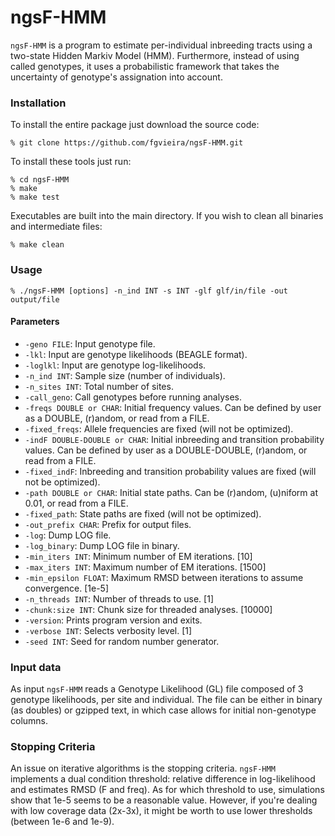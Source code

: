 

# ngsF-HMM

`ngsF-HMM` is a program to estimate per-individual inbreeding tracts using a two-state Hidden Markiv Model (HMM). Furthermore, instead of using called genotypes, it uses a probabilistic framework that takes the uncertainty of genotype's assignation into account.


### Installation

To install the entire package just download the source code:

    % git clone https://github.com/fgvieira/ngsF-HMM.git

To install these tools just run:

    % cd ngsF-HMM
    % make
    % make test

Executables are built into the main directory. If you wish to clean all binaries and intermediate files:

    % make clean

### Usage

    % ./ngsF-HMM [options] -n_ind INT -s INT -glf glf/in/file -out output/file

#### Parameters

* `-geno FILE`: Input genotype file.
* `-lkl`: Input are genotype likelihoods (BEAGLE format).
* `-loglkl`: Input are genotype log-likelihoods.
* `-n_ind INT`: Sample size (number of individuals).
* `-n_sites INT`: Total number of sites.
* `-call_geno`: Call genotypes before running analyses.
* `-freqs DOUBLE or CHAR`: Initial frequency values. Can be defined by user as a DOUBLE, (r)andom, or read from a FILE.
* `-fixed_freqs`: Allele frequencies are fixed (will not be optimized).
* `-indF DOUBLE-DOUBLE or CHAR`: Initial inbreeding and transition probability values. Can be defined by user as a DOUBLE-DOUBLE, (r)andom, or read from a FILE.
* `-fixed_indF`: Inbreeding and transition probability values are fixed (will not be optimized).
* `-path DOUBLE or CHAR`: Initial state paths. Can be (r)andom, (u)niform at 0.01, or read from a FILE.
* `-fixed_path`: State paths are fixed (will not be optimized).
* `-out_prefix CHAR`: Prefix for output files.
* `-log`: Dump LOG file.
* `-log_binary`: Dump LOG file in binary.
* `-min_iters INT`: Minimum number of EM iterations. [10]
* `-max_iters INT`: Maximum number of EM iterations. [1500]
* `-min_epsilon FLOAT`: Maximum RMSD between iterations to assume convergence. [1e-5]
* `-n_threads INT`: Number of threads to use. [1]
* `-chunk:size INT`: Chunk size for threaded analyses. [10000]
* `-version`: Prints program version and exits.
* `-verbose INT`: Selects verbosity level. [1]
* `-seed INT`: Seed for random number generator.

### Input data
As input `ngsF-HMM` reads a Genotype Likelihood (GL) file composed of 3 genotype likelihoods, per site and individual. The file can be either in binary (as doubles) or gzipped text, in which case allows for initial non-genotype columns.

### Stopping Criteria
An issue on iterative algorithms is the stopping criteria. `ngsF-HMM` implements a dual condition threshold: relative difference in log-likelihood and estimates RMSD (F and freq). As for which threshold to use, simulations show that 1e-5 seems to be a reasonable value. However, if you're dealing with low coverage data (2x-3x), it might be worth to use lower thresholds (between 1e-6 and 1e-9).
